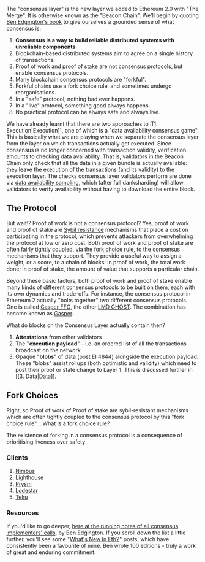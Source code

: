 The "consensus layer" is the new layer we added to Ethereum 2.0 with "The Merge". It is otherwise known as the "Beacon Chain". We'll begin by quoting [Ben Edgington's book](https://eth2book.info/latest/part2/consensus/) to give ourselves a grounded sense of what consensus is:

1. **Consensus is a way to build reliable distributed systems with unreliable components**.
2. Blockchain-based distributed systems aim to agree on a single history of transactions.
3. Proof of work and proof of stake are not consensus protocols, but enable consensus protocols.
4. Many blockchain consensus protocols are "forkful".
5. Forkful chains use a fork choice rule, and sometimes undergo reorganisations.
6. In a "safe" protocol, nothing bad ever happens.
7. In a "live" protocol, something good always happens.
8. No practical protocol can be always safe and always live.

We have already learnt that there are two approaches to [[1. Execution|Execution]], one of which is a "data availability consensus game". This is basically what we are playing when we separate the consensus layer from the layer on which transactions actually get executed. Since consensus is no longer concerned with transaction validity, verification amounts to checking data availability. That is, validators in the Beacon Chain only check that all the data in a given bundle is actually available: they leave the execution of the transactions (and its validity) to the execution layer. The checks consensus layer validators perform are done via [data availability sampling](https://www.youtube.com/live/xuLyZaty9iI?t=1388), which (after full danksharding) will allow validators to verify availability without having to download the entire block. 

## The Protocol

But wait!? Proof of work is not a consensus protocol? Yes, proof of work and proof of stake are [Sybil resistance](https://eth2book.info/bellatrix/part2/incentives/staking#introduction) mechanisms that place a cost on participating in the protocol, which prevents attackers from overwhelming the protocol at low or zero cost. Both proof of work and proof of stake are often fairly tightly coupled, via the [fork choice rule](https://eth2book.info/bellatrix/part2/consensus/preliminaries/#fork-choice-rules), to the consensus mechanisms that they support. They provide a useful way to assign a weight, or a score, to a chain of blocks: in proof of work, the total work done; in proof of stake, the amount of value that supports a particular chain.

Beyond these basic factors, both proof of work and proof of stake enable many kinds of different consensus protocols to be built on them, each with its own dynamics and trade-offs. For instance, the consensus protocol in Ethereum 2 actually "bolts together" two different consensus protocols. One is called [Casper FFG](https://eth2book.info/bellatrix/part2/consensus/casper_ffg), the other [LMD GHOST](https://eth2book.info/bellatrix/part2/consensus/lmd_ghost). The combination has become known as [Gasper](https://eth2book.info/bellatrix/part2/consensus/gasper). 

What do blocks on the Consensus Layer actually contain then? 

1. **Attestations** from other validators
2. The "**execution payload**" - i.e. an ordered list of all the transactions broadcast on the network
3. Opaque "**blobs**" of data (post EI 4844) alongside the execution payload. These "blobs" assist rollups (both optimistic and validity) which need to post their proof or state change to Layer 1. This is discussed further in [[3. Data|Data]].

## Fork Choices

Right, so Proof of work of Proof of stake are sybil-resistant mechanisms which are often tightly coupled to the consensus protocol by this "fork choice rule"... What is a fork choice rule? 

The existence of forking in a consensus protocol is a consequence of prioritising liveness over safety

### Clients

1. [Nimbus](https://nimbus.guide/)
2. [Lighthouse](https://lighthouse.sigmaprime.io/)
3. [Prysm](https://prysmaticlabs.com/)
4. [Lodestar](https://lodestar.chainsafe.io/)
5. [Teku](https://consensys.net/knowledge-base/ethereum-2/teku/)

### Resources

If you'd like to go deeper, [here at the running notes of all consensus implementers' calls](https://hackmd.io/@benjaminion), by Ben Edgington. If you scroll down the list a little further, you'll see some "[What's New In Eth2](https://eth2.news)" posts, which have consistently been a favourite of mine. Ben wrote 100 editions - truly a work of great and enduring commitment.